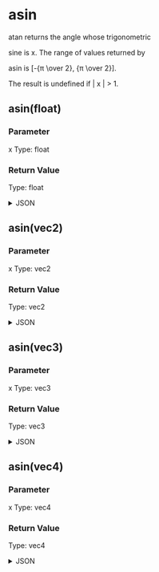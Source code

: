 # asin


atan returns the angle whose trigonometric

sine is x. The range of values returned by

asin is [-{π \over 2}, {π \over 2}].

The result is undefined if | x | > 1.

## asin(float)

### Parameter

x
  Type: float

### Return Value

  Type: float

<details><summary>JSON</summary>

```
{
  "Type": "asin(float)",
  "Name": "asin(float)",
  "Category": 1,
  "InputPins": [
    {
      "Connection": null,
      "Id": "x",
      "Type": "float"
    }
  ],
  "OutputPins": [
    {
      "Id": "",
      "Type": "float"
    }
  ]
}
```

</details>

## asin(vec2)

### Parameter

x
  Type: vec2

### Return Value

  Type: vec2

<details><summary>JSON</summary>

```
{
  "Type": "asin(vec2)",
  "Name": "asin(vec2)",
  "Category": 1,
  "InputPins": [
    {
      "Connection": null,
      "Id": "x",
      "Type": "vec2"
    }
  ],
  "OutputPins": [
    {
      "Id": "",
      "Type": "vec2"
    }
  ]
}
```

</details>

## asin(vec3)

### Parameter

x
  Type: vec3

### Return Value

  Type: vec3

<details><summary>JSON</summary>

```
{
  "Type": "asin(vec3)",
  "Name": "asin(vec3)",
  "Category": 1,
  "InputPins": [
    {
      "Connection": null,
      "Id": "x",
      "Type": "vec3"
    }
  ],
  "OutputPins": [
    {
      "Id": "",
      "Type": "vec3"
    }
  ]
}
```

</details>

## asin(vec4)

### Parameter

x
  Type: vec4

### Return Value

  Type: vec4

<details><summary>JSON</summary>

```
{
  "Type": "asin(vec4)",
  "Name": "asin(vec4)",
  "Category": 1,
  "InputPins": [
    {
      "Connection": null,
      "Id": "x",
      "Type": "vec4"
    }
  ],
  "OutputPins": [
    {
      "Id": "",
      "Type": "vec4"
    }
  ]
}
```

</details>

